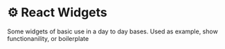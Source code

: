 # :gear: React Widgets
Some widgets of basic use in a day to day bases. Used as example, show functionanility, or boilerplate
